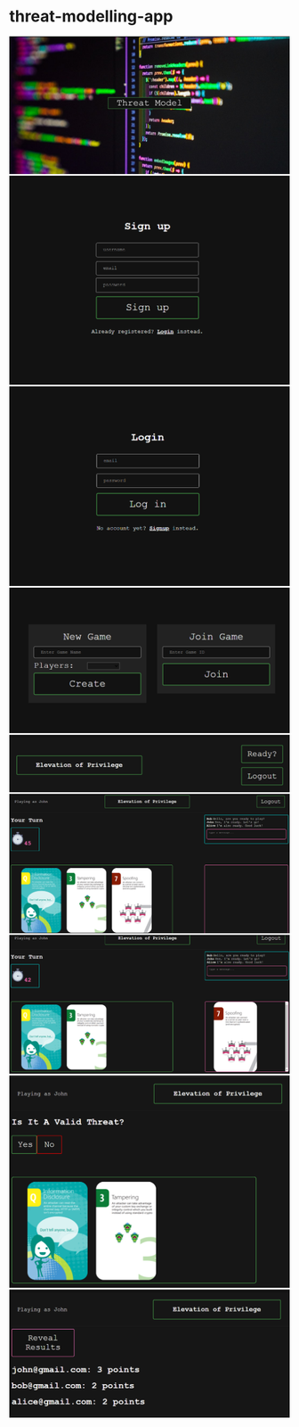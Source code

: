 # threat-modelling-app
<img src="client/src/assets/READMEImages/LandingPage.PNG"  />
<img src="client/src/assets/READMEImages/Signup.PNG"  />
<img src="client/src/assets/READMEImages/Login.PNG"  />
<img src="client/src/assets/READMEImages/NewJoinGame.PNG"  />
<img src="client/src/assets/READMEImages/Ready.PNG"  />
<img src="client/src/assets/READMEImages/GamePage2.PNG"  />
<img src="client/src/assets/READMEImages/CardPlayed.PNG"  />
<img src="client/src/assets/READMEImages/Polling.PNG"  />
<img src="client/src/assets/READMEImages/Results.PNG"  />